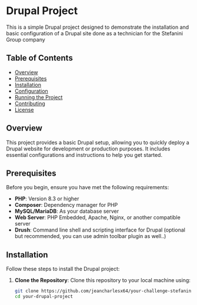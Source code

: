 # Drupal Project

This is a simple Drupal project designed to demonstrate the installation and basic configuration of a Drupal site done as a technician for the Stefanini Group company

## Table of Contents

- [Overview](#overview)
- [Prerequisites](#prerequisites)
- [Installation](#installation)
- [Configuration](#configuration)
- [Running the Project](#running-the-project)
- [Contributing](#contributing)
- [License](#license)

## Overview

This project provides a basic Drupal setup, allowing you to quickly deploy a Drupal website for development or production purposes. It includes essential configurations and instructions to help you get started.

## Prerequisites

Before you begin, ensure you have met the following requirements:

- **PHP**: Version 8.3 or higher
- **Composer**: Dependency manager for PHP
- **MySQL/MariaDB**: As your database server
- **Web Server**: PHP Embedded, Apache, Nginx, or another compatible server
- **Drush**: Command line shell and scripting interface for Drupal (optional but recommended, you can use admin toolbar plugin as well..)

## Installation

Follow these steps to install the Drupal project:

1. **Clone the Repository**:
   Clone this repository to your local machine using:
   ```bash
   git clone https://github.com/jeancharlesx64/your-challenge-stefanini.git
   cd your-drupal-project
   ```
